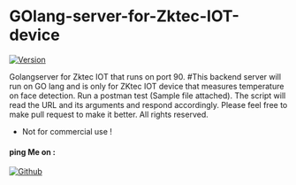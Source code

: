 # GOlang-server-for-Zktec-IOT-device
<p align="left">
<a href="#"><img title="Version" src="https://img.shields.io/badge/Version-1.0-green.svg?style=flat-square"></a>
</p>
    
Golangserver for Zktec IOT that runs on port 90.
#This backend server will run on GO lang and is only for ZKtec IOT device that measures temperature on face detection.
Run a postman test (Sample file attached). The script will read the URL and its arguments and respond accordingly.
Please feel free to make pull request to make it better.
All rights reserved.
* Not for commercial use !


#### ping Me on :
[![Github](https://img.shields.io/badge/Github-hamzasaeed2029-green?style=for-the-badge&logo=github)](https://github.com/hamzasaeed2029)


